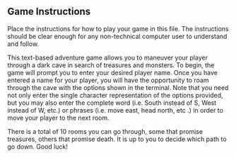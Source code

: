 ## Game Instructions

Place the instructions for how to play your game in this file.  The instructions should be clear enough for any
non-technical computer user to understand and follow.

This text-based adventure game allows you to maneuver your player through a dark cave in search of treasures and
 monsters. To begin, the game will prompt you to enter your desired player name. Once you have entered a name for
  your player, you will have the opportunity to roam through the cave with the options shown in the terminal. Note
   that you need not only enter the single character representation of the options provided, but you may also enter
    the complete word (i.e. South instead of S, West instead of W, etc.) or phrases (i.e. move east, head north, etc
    .) in order to move your player to the next room. 
    
There is a total of 10 rooms you can go through, some that promise treasures, others that promise death. It is up to
 you to decide which path to go down. Good luck!




